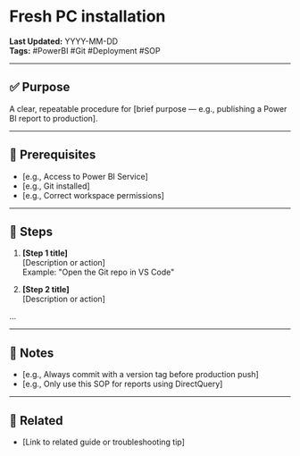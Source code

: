 # Fresh PC installation

**Last Updated:** YYYY-MM-DD  
**Tags:** #PowerBI #Git #Deployment #SOP

---

## ✅ Purpose

A clear, repeatable procedure for [brief purpose — e.g., publishing a Power BI report to production].

---

## 🧰 Prerequisites

- [e.g., Access to Power BI Service]
- [e.g., Git installed]
- [e.g., Correct workspace permissions]

---

## 🧾 Steps

1. **[Step 1 title]**  
   [Description or action]  
   Example: "Open the Git repo in VS Code"

2. **[Step 2 title]**  
   [Description or action]

...

---

## 🔄 Notes

- [e.g., Always commit with a version tag before production push]
- [e.g., Only use this SOP for reports using DirectQuery]

---

## 🔁 Related

- [Link to related guide or troubleshooting tip]
